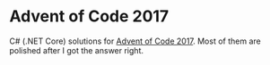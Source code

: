 # Advent of Code 2017

C# (.NET Core) solutions for [Advent of Code 2017](http://adventofcode.com). Most of them are polished after I got the answer right.
